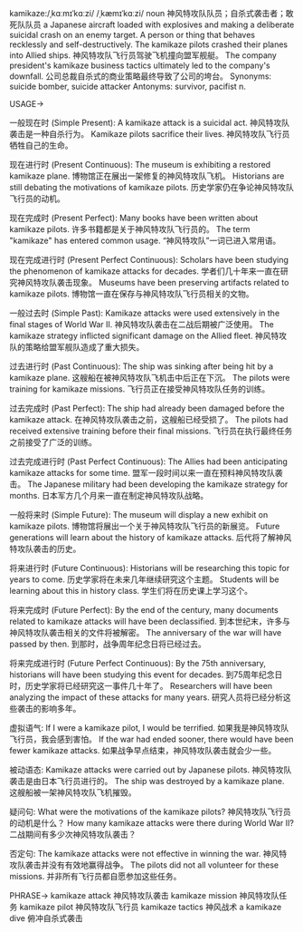 kamikaze:/ˌkɑːmɪˈkɑːzi/ /ˌkæmɪˈkɑːzi/
noun
神风特攻队队员；自杀式袭击者；敢死队队员
a Japanese aircraft loaded with explosives and making a deliberate suicidal crash on an enemy target.  A person or thing that behaves recklessly and self-destructively.
The kamikaze pilots crashed their planes into Allied ships. 神风特攻队飞行员驾驶飞机撞向盟军舰艇。
The company president's kamikaze business tactics ultimately led to the company's downfall. 公司总裁自杀式的商业策略最终导致了公司的垮台。
Synonyms: suicide bomber, suicide attacker
Antonyms: survivor, pacifist
n.

USAGE->

一般现在时 (Simple Present):
A kamikaze attack is a suicidal act.  神风特攻队袭击是一种自杀行为。
Kamikaze pilots sacrifice their lives.  神风特攻队飞行员牺牲自己的生命。


现在进行时 (Present Continuous):
The museum is exhibiting a restored kamikaze plane.  博物馆正在展出一架修复的神风特攻队飞机。
Historians are still debating the motivations of kamikaze pilots.  历史学家仍在争论神风特攻队飞行员的动机。


现在完成时 (Present Perfect):
Many books have been written about kamikaze pilots.  许多书籍都是关于神风特攻队飞行员的。
The term "kamikaze" has entered common usage.  “神风特攻队”一词已进入常用语。


现在完成进行时 (Present Perfect Continuous):
Scholars have been studying the phenomenon of kamikaze attacks for decades.  学者们几十年来一直在研究神风特攻队袭击现象。
Museums have been preserving artifacts related to kamikaze pilots.  博物馆一直在保存与神风特攻队飞行员相关的文物。


一般过去时 (Simple Past):
Kamikaze attacks were used extensively in the final stages of World War II.  神风特攻队袭击在二战后期被广泛使用。
The kamikaze strategy inflicted significant damage on the Allied fleet. 神风特攻队的策略给盟军舰队造成了重大损失。


过去进行时 (Past Continuous):
The ship was sinking after being hit by a kamikaze plane.  这艘船在被神风特攻队飞机击中后正在下沉。
The pilots were training for kamikaze missions.  飞行员正在接受神风特攻队任务的训练。


过去完成时 (Past Perfect):
The ship had already been damaged before the kamikaze attack.  在神风特攻队袭击之前，这艘船已经受损了。
The pilots had received extensive training before their final missions. 飞行员在执行最终任务之前接受了广泛的训练。


过去完成进行时 (Past Perfect Continuous):
The Allies had been anticipating kamikaze attacks for some time.  盟军一段时间以来一直在预料神风特攻队袭击。
The Japanese military had been developing the kamikaze strategy for months.  日本军方几个月来一直在制定神风特攻队战略。


一般将来时 (Simple Future):
The museum will display a new exhibit on kamikaze pilots.  博物馆将展出一个关于神风特攻队飞行员的新展览。
Future generations will learn about the history of kamikaze attacks.  后代将了解神风特攻队袭击的历史。


将来进行时 (Future Continuous):
Historians will be researching this topic for years to come.  历史学家将在未来几年继续研究这个主题。
Students will be learning about this in history class. 学生们将在历史课上学习这个。


将来完成时 (Future Perfect):
By the end of the century, many documents related to kamikaze attacks will have been declassified.  到本世纪末，许多与神风特攻队袭击相关的文件将被解密。
The anniversary of the war will have passed by then. 到那时，战争周年纪念日将已经过去。


将来完成进行时 (Future Perfect Continuous):
By the 75th anniversary, historians will have been studying this event for decades.  到75周年纪念日时，历史学家将已经研究这一事件几十年了。
Researchers will have been analyzing the impact of these attacks for many years. 研究人员将已经分析这些袭击的影响多年。


虚拟语气:
If I were a kamikaze pilot, I would be terrified.  如果我是神风特攻队飞行员，我会感到害怕。
If the war had ended sooner, there would have been fewer kamikaze attacks.  如果战争早点结束，神风特攻队袭击就会少一些。


被动语态:
Kamikaze attacks were carried out by Japanese pilots.  神风特攻队袭击是由日本飞行员进行的。
The ship was destroyed by a kamikaze plane.  这艘船被一架神风特攻队飞机摧毁。


疑问句:
What were the motivations of the kamikaze pilots?  神风特攻队飞行员的动机是什么？
How many kamikaze attacks were there during World War II?  二战期间有多少次神风特攻队袭击？


否定句:
The kamikaze attacks were not effective in winning the war.  神风特攻队袭击并没有有效地赢得战争。
The pilots did not all volunteer for these missions.  并非所有飞行员都自愿参加这些任务。


PHRASE->
kamikaze attack 神风特攻队袭击
kamikaze mission 神风特攻队任务
kamikaze pilot 神风特攻队飞行员
kamikaze tactics 神风战术
a kamikaze dive 俯冲自杀式袭击
